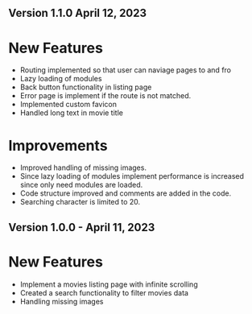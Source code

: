 ## Version 1.1.0 April 12, 2023
# New Features
* Routing implemented so that user can naviage pages to and fro
* Lazy loading of modules
* Back button functionality in listing page
* Error page is implement if the route is not matched.
* Implemented custom favicon
* Handled long text in movie title

# Improvements
* Improved handling of missing images.
* Since lazy loading of modules implement performance is increased since only need modules are loaded.
* Code structure improved and comments are added in the code.
* Searching character is limited to 20.



## Version 1.0.0 - April 11, 2023
# New Features
* Implement a movies listing page with infinite scrolling
* Created a search functionality to filter movies data
* Handling missing images

